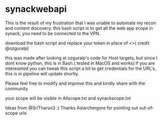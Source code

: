 # synackwebapi
This is the result of my frustration that I was unable to automate my recon and content discovery.
this bash script is to get all the web app scope in synack, you need to be connected to the VPN.

download the bash script and replace your token in place of <<token>>( credit @ozguralp)

this was made after looking at ozguralp's code for Host targets, but since I dont know python, this is in Bash.( tested in MacOS and works)
if you are intereseted you can tweak this script a bit to get credentials for the URL's, this is in pipeline will update shortly.

Please feel free to modify and improve this and kindly share with the community 

your scope will be visible in Allscope.txt and synackscope.txt

Ideas from @SriTharun3 :)
Thanks Aslarchergore for pointing out out-of-scope urls
